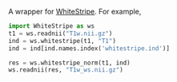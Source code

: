 A wrapper for [WhiteStripe](https://github.com/muschellij2/WhiteStripe). For example,

```py
import WhiteStripe as ws
t1 = ws.readnii("T1w.nii.gz")
ind = ws.whitestripe(t1, "T1")
ind = ind[ind.names.index('whitestripe.ind')]

res = ws.whitestripe_norm(t1, ind)
ws.readnii(res, "T1w_ws.nii.gz")
```